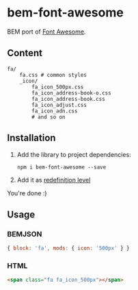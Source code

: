 # bem-font-awesome

BEM port of [Font Awesome](http://fontawesome.io).

## Content
```
fa/
    fa.css # common styles
    _icon/
        fa_icon_500px.css
        fa_icon_address-book-o.css
        fa_icon_address-book.css
        fa_icon_adjust.css
        fa_icon_adn.css
        # and so on
```

## Installation

1. Add the library to project dependencies:
    ```
    npm i bem-font-awesome --save
    ```
2. Add it as [redefinition level](https://en.bem.info/methodology/key-concepts/#redefinition-level)

You're done :)

## Usage

### BEMJSON
```js
{ block: 'fa', mods: { icon: '500px' } }
```

### HTML
```html
<span class="fa fa_icon_500px"></span>
```
